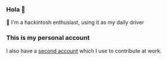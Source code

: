 ### Hola 👋

:green_apple: I'm a hackintosh enthusiast, using it as my daily driver

### This is my personal account

I also have a [second account](https://github.com/david-up2go) which I use to contribute at work.

